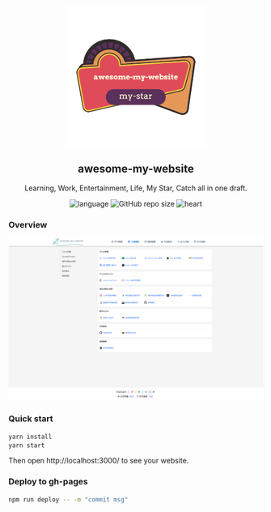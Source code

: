 <p align="center">
 <img width="280px" src="./src/asset/img/logo3.png" align="center" alt="awesome-my-website" />
 <h2 align="center">awesome-my-website</h2>
 <p align="center">Learning, Work, Entertainment, Life, My Star, Catch all in one draft.</p>
</p>

<p align="center">
 <img alt="language" src="https://img.shields.io/badge/language-react-red">
 <img alt="GitHub repo size" src="https://img.shields.io/github/repo-size/zzugbb/awesome-my-website?logo=github">
 <img alt="heart" src="https://img.shields.io/badge/BUILT_WITH_%E2%9D%A4%EF%B8%8F%20-0087ed">
</p>

### Overview

<p align="center">
 <img alt="website" src="./public/website.jpg">
</p>

### Quick start

```sh
yarn install
yarn start
```

Then open http://localhost:3000/ to see your website.

### Deploy to gh-pages

```sh
npm run deploy -- -m "commit msg"
```
